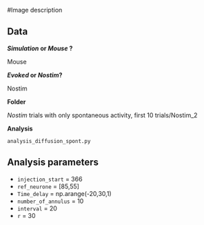#Image description

## Data
**_Simulation_ or _Mouse_ ?**

Mouse

**_Evoked_ or _Nostim_?**

Nostim

**Folder**

_Nostim_ trials with only spontaneous activity, first 10 trials/Nostim_2

**Analysis**

`analysis_diffusion_spont.py`

## Analysis parameters
- `injection_start` = 366
- `ref_neurone` = [85,55]
- `Time_delay` = np.arange(-20,30,1)
- `number_of_annulus` = 10
- `interval` = 20
- `r` = 30
